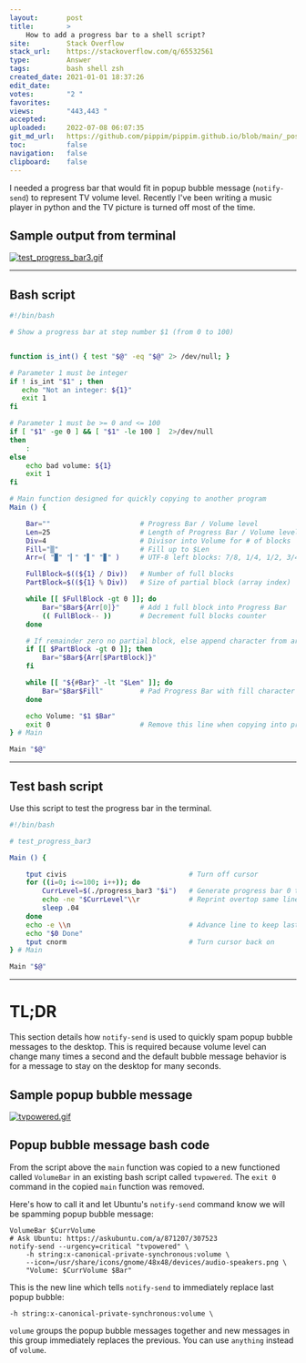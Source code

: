 ```yaml
---
layout:       post
title:        >
    How to add a progress bar to a shell script?
site:         Stack Overflow
stack_url:    https://stackoverflow.com/q/65532561
type:         Answer
tags:         bash shell zsh
created_date: 2021-01-01 18:37:26
edit_date:    
votes:        "2 "
favorites:    
views:        "443,443 "
accepted:     
uploaded:     2022-07-08 06:07:35
git_md_url:   https://github.com/pippim/pippim.github.io/blob/main/_posts/2021/2021-01-01-How-to-add-a-progress-bar-to-a-shell-script_.md
toc:          false
navigation:   false
clipboard:    false
---
```


I needed a progress bar that would fit in popup bubble message (`notify-send`) to represent TV volume level. Recently I've been writing a music player in python and the TV picture is turned off most of the time.

## Sample output from terminal

[![test_progress_bar3.gif][1]][1]


----------


## Bash script

``` bash
#!/bin/bash

# Show a progress bar at step number $1 (from 0 to 100)


function is_int() { test "$@" -eq "$@" 2> /dev/null; } 

# Parameter 1 must be integer
if ! is_int "$1" ; then
   echo "Not an integer: ${1}"
   exit 1
fi

# Parameter 1 must be >= 0 and <= 100
if [ "$1" -ge 0 ] && [ "$1" -le 100 ]  2>/dev/null
then
    :
else
    echo bad volume: ${1}
    exit 1
fi

# Main function designed for quickly copying to another program 
Main () {

    Bar=""                      # Progress Bar / Volume level
    Len=25                      # Length of Progress Bar / Volume level
    Div=4                       # Divisor into Volume for # of blocks
    Fill="▒"                    # Fill up to $Len
    Arr=( "▉" "▎" "▌" "▊" )     # UTF-8 left blocks: 7/8, 1/4, 1/2, 3/4

    FullBlock=$((${1} / Div))   # Number of full blocks
    PartBlock=$((${1} % Div))   # Size of partial block (array index)

    while [[ $FullBlock -gt 0 ]]; do
        Bar="$Bar${Arr[0]}"     # Add 1 full block into Progress Bar
        (( FullBlock-- ))       # Decrement full blocks counter
    done

    # If remainder zero no partial block, else append character from array
    if [[ $PartBlock -gt 0 ]]; then
        Bar="$Bar${Arr[$PartBlock]}"
    fi

    while [[ "${#Bar}" -lt "$Len" ]]; do
        Bar="$Bar$Fill"         # Pad Progress Bar with fill character
    done

    echo Volume: "$1 $Bar"
    exit 0                      # Remove this line when copying into program
} # Main

Main "$@"
```


----------


## Test bash script

Use this script to test the progress bar in the terminal.

``` bash
#!/bin/bash

# test_progress_bar3

Main () {

    tput civis                              # Turn off cursor
    for ((i=0; i<=100; i++)); do
        CurrLevel=$(./progress_bar3 "$i")   # Generate progress bar 0 to 100
        echo -ne "$CurrLevel"\\r            # Reprint overtop same line
        sleep .04
    done
    echo -e \\n                             # Advance line to keep last progress
    echo "$0 Done"
    tput cnorm                              # Turn cursor back on
} # Main

Main "$@"
```


----------

# TL;DR

This section details how `notify-send` is used to quickly spam popup bubble messages to the desktop. This is required because volume level can change many times a second and the default bubble message behavior is for a message to stay on the desktop for many seconds.

## Sample popup bubble message

[![tvpowered.gif][2]][2]

## Popup bubble message bash code

From the script above the `main` function was copied to a new functioned called `VolumeBar` in an existing bash script called `tvpowered`. The `exit 0` command in the copied `main` function was removed.

Here's how to call it and let Ubuntu's `notify-send` command know we will be spamming popup bubble message:

``` 
VolumeBar $CurrVolume
# Ask Ubuntu: https://askubuntu.com/a/871207/307523
notify-send --urgency=critical "tvpowered" \
    -h string:x-canonical-private-synchronous:volume \
    --icon=/usr/share/icons/gnome/48x48/devices/audio-speakers.png \
    "Volume: $CurrVolume $Bar"
```

This is the new line which tells `notify-send` to immediately replace last popup bubble:

``` 
-h string:x-canonical-private-synchronous:volume \
```

`volume` groups the popup bubble messages together and new messages in this group immediately replaces the previous. You can use `anything` instead of `volume`.

  [1]: https://i.stack.imgur.com/gD4iz.gif
  [2]: https://i.stack.imgur.com/yYCDw.gif
